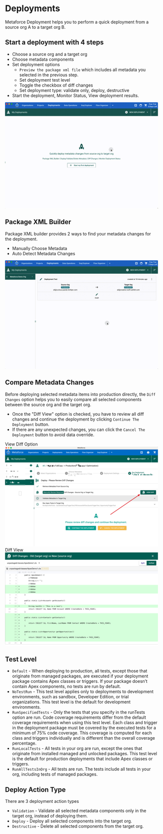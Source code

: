 # Deployments

Metaforce Deployment helps you to perform a quick deployment from a source org A to a target org B.

## Start a deployment with 4 steps

-   Choose a source org and a target org
-   Choose metadata components
-   Set deployment options
    -   `Preview the package xml file` which includes all metadata you selected in the previous step.
    -   Set deployment test level
    -   Toggle the checkbox of diff changes
    -   Set deployment type: validate only, deploy, destructive
-   Start the deployment, Monitor Status, View deployment results.

![deployment](./images/deployment.gif)

## Package XML Builder

Package XML builder provides 2 ways to find your metadata changes for the deployment.

-   Manually Choose Metadata
-   Auto Detect Metadata Changes

![deployment](./images/deployment-package-xml-builder.gif)

## Compare Metadata Changes

Before deploying selected metadata items into production directly, the `Diff Changes` option helps you to easily compare all selected components between the source org and the target org.

-   Once the "Diff View" option is checked, you have to review all diff changes and continue the deployment by clicking `Continue The Deployment` button.
-   If there are any unexpected changes, you can click the `Cancel The Deployment` button to avoid data override.

<div class="flex-images">
    <div>View Diff Option<img src="/pages/coreFeatures/images/deployment-diffview0.jpg"></div>
    <div>Diff View<img src="/pages/coreFeatures/images/deployment-diff.jpg"></div>
</div>

## Test Level

-   `Default` - When deploying to production, all tests, except those that originate from managed packages, are executed if your deployment package contains Apex classes or triggers. If your package doesn’t contain Apex components, no tests are run by default.
-   `NoTestRun` - This test level applies only to deployments to development environments, such as sandbox, Developer Edition, or trial organizations. This test level is the default for development environments.
-   `RunSpecifiedTests` - Only the tests that you specify in the runTests option are run. Code coverage requirements differ from the default coverage requirements when using this test level. Each class and trigger in the deployment package must be covered by the executed tests for a minimum of 75% code coverage. This coverage is computed for each class and triggers individually and is different than the overall coverage percentage.
-   `RunLocalTests` - All tests in your org are run, except the ones that originate from installed managed and unlocked packages. This test level is the default for production deployments that include Apex classes or triggers.
-   `RunAllTestsInOrg` - All tests are run. The tests include all tests in your org, including tests of managed packages.

## Deploy Action Type

There are 3 deployment action types

-   `Validation` - Validate all selected metadata components only in the target org, instead of deploying them.
-   `Deploy` - Deploy all selected components into the target org.
-   `Destructive` - Delete all selected components from the target org.
